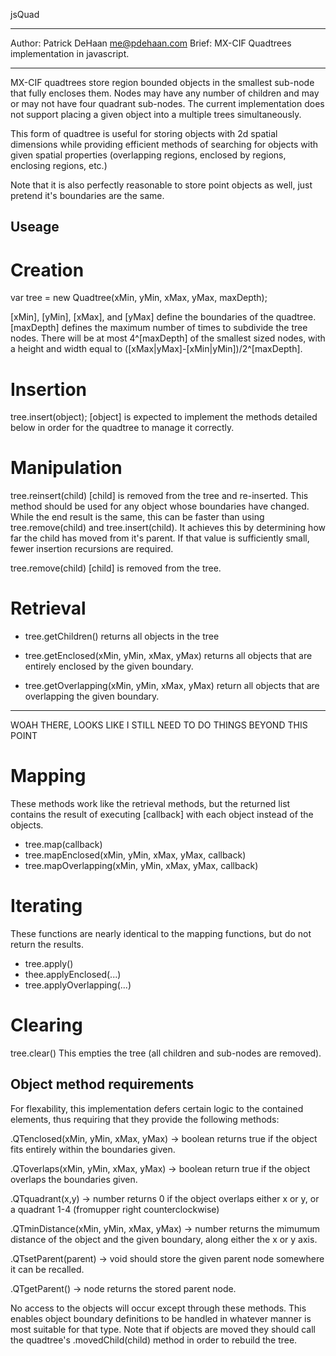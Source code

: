 jsQuad

---
Author: Patrick DeHaan <me@pdehaan.com>
Brief:  MX-CIF Quadtrees implementation in javascript.

---
MX-CIF quadtrees store region bounded objects in the smallest sub-node
that fully encloses them. Nodes may have any number of children and may or may
not have four quadrant sub-nodes. The current implementation does not support
placing a given object into a multiple trees simultaneously.

This form of quadtree is useful for storing objects with 2d spatial dimensions
while providing efficient methods of searching for objects with given spatial
properties (overlapping regions, enclosed by regions, enclosing regions, etc.)

Note that it is also perfectly reasonable to store point objects as well, just
pretend it's boundaries are the same.

Useage
---
Creation
===
var tree = new Quadtree(xMin, yMin, xMax, yMax, maxDepth);

[xMin], [yMin], [xMax], and [yMax] define the boundaries of the quadtree.
[maxDepth] defines the maximum number of times to subdivide the tree nodes.
There will be at most 4^[maxDepth] of the smallest sized nodes, with a height
and width equal to ([xMax|yMax]-[xMin|yMin])/2^[maxDepth].

Insertion
===
tree.insert(object);
[object] is expected to implement the methods detailed below in order for the
quadtree to manage it correctly.

Manipulation
===
tree.reinsert(child)
[child] is removed from the tree and re-inserted. This method should be used
for any object whose boundaries have changed. While the end result is the
same, this can be faster than using tree.remove(child) and tree.insert(child). It achieves this by determining how far the child has moved from it's parent.
If that value is sufficiently small, fewer insertion recursions are required.

tree.remove(child)
[child] is removed from the tree.

Retrieval
===
* tree.getChildren()
  returns all objects in the tree

* tree.getEnclosed(xMin, yMin, xMax, yMax)
  returns all objects that are entirely enclosed by the given boundary.

* tree.getOverlapping(xMin, yMin, xMax, yMax)
  return all objects that are overlapping the given boundary.

---
WOAH THERE, LOOKS LIKE I STILL NEED TO DO THINGS BEYOND THIS POINT

Mapping
===
These methods work like the retrieval methods, but the returned list contains
the result of executing [callback] with each object instead of the objects.
* tree.map(callback)
* tree.mapEnclosed(xMin, yMin, xMax, yMax, callback)
* tree.mapOverlapping(xMin, yMin, xMax, yMax, callback)

Iterating
===
These functions are nearly identical to the mapping functions, but do not
return the results.
* tree.apply()
* thee.applyEnclosed(...)
* tree.applyOverlapping(...)

Clearing
===
tree.clear()
This empties the tree (all children and sub-nodes are removed).


Object method requirements
---
For flexability, this implementation defers certain logic to the contained
elements, thus requiring that they provide the following methods:

.QTenclosed(xMin, yMin, xMax, yMax) -> boolean
  returns true if the object fits entirely within the boundaries given.

.QToverlaps(xMin, yMin, xMax, yMax) -> boolean
  return true if the object overlaps the boundaries given.

.QTquadrant(x,y) -> number
  returns 0 if the object overlaps either x or y, or a quadrant 1-4 (fromupper
  right counterclockwise)

.QTminDistance(xMin, yMin, xMax, yMax) -> number
  returns the mimumum distance of the object and the given boundary, along
  either the x or y axis.

.QTsetParent(parent) -> void
  should store the given parent node somewhere it can be recalled.

.QTgetParent() -> node
  returns the stored parent node.

No access to the objects will occur except through these methods. This enables
object boundary definitions to be handled in whatever manner is most suitable
for that type. Note that if objects are moved they should call the quadtree's
.movedChild(child) method in order to rebuild the tree.